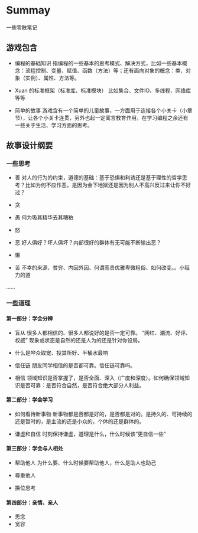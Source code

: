 # Summay

一些零散笔记


## 游戏包含

* 编程的基础知识
  指编程的一些基本的思考模式、解决方式，比如一些基本概念：流程控制、变量、赋值、函数（方法）等；还有面向对象的概念：类、对象（实例）、属性、方法等。

* Xuan 的标准框架（标准库、标准模块）
  比如集合、文件IO、多线程、网络库等等

* 简单的故事
  游戏含有一个简单的儿童故事，一方面用于连接各个小关卡（小章节），让各个小关卡连贯，另外也起一定寓言教育作用，在学习编程之余还有一些关于生活、学习方面的思考。

## 故事设计纲要

### 一些思考

* 善
  对人的行为的约束，道德的基础：基于恐惧和利诱还是基于理性的哲学思考？比如为何不应作恶，是因为会下地狱还是因为别人不高兴反过来让你不好过？

* 贪

* 愚
  何为吸其精华去其糟粕

* 怒

* 恶
  好人俱好？坏人俱坏？内部很好的群体有无可能不断输出恶？
  
* 懒

* 苦
  不幸的来源、贫穷、内因外因、何谓高贵优雅卑微粗俗、如何改变。。小阻力的道

……

### 一些道理

#### 第一部分：学会分辨

* 盲从
  很多人都相信的、很多人都说好的是否一定可靠。
  “网红、潮流、好评、权威” 现象或状态是自然的还是人为的还是针对你设局。

* 什么是哗众取宠、投其所好、半桶水最响


* 信任链
  朋友同学相信的是否都可靠。信任链可靠吗。

* 相信
  领域知识是否掌握了，是否全面、深入（广度和深度）。如何确保领域知识是否可靠：是否符合自然，是否符合绝大部分人利益。

#### 第二部分：学会学习

* 如何看待新事物
  新事物都是否都是好的，是否都是对的。是持久的、可持续的还是暂时的，是主流的还是小众的，个体的还是群体的。

* 谦虚和自信
  时刻保持谦虚，道理是什么，什么时候该“更自信一些”

#### 第三部分：学会与人相处

* 帮助他人
  为什么要、什么时候要帮助他人，什么是助人也助己

* 尊重他人

* 换位思考

#### 第四部分：亲情、亲人

* 思念
* 宽容